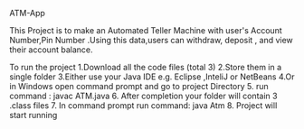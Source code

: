 ATM-App

This Project is to make an Automated Teller Machine with user's Account Number,Pin Number .Using this data,users can withdraw, deposit , and view their account balance.

To run the project
1.Download all the code files (total 3)
2.Store them in a single folder
3.Either use your Java IDE e.g. Eclipse ,InteliJ or NetBeans
4.Or in Windows open command prompt and go to project Directory
5. run command : javac ATM.java
6. After completion your folder will contain 3 .class files
7. In command prompt run command: java Atm
8. Project will start running
